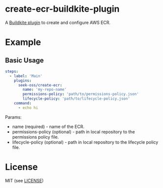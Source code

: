 # create-ecr-buildkite-plugin

A [Buildkite plugin](https://buildkite.com/docs/agent/v3/plugins) to create and configure AWS ECR.

# Example

## Basic Usage

```yml
steps:
  - label: 'Main'
    plugins:
      seek-oss/create-ecr:
        name: 'my-repo-name'
        permissions-policy: 'path/to/permissions-policy.json'
        lifecycle-policy: 'path/to/lifecycle-policy.json'
    command:
      - echo hi
```

Params:

- name (required) - name of the ECR.
- permissions-policy (optional) - path in local repository to the permissions policy file.
- lifecycle-policy (optional) - path in local repository to the lifecycle policy file.

# License

MIT (see [LICENSE](LICENSE))
